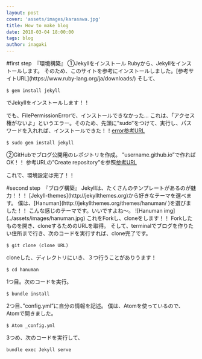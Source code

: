 ```yaml
---
layout: post
cover: 'assets/images/karasawa.jpg'
title: How to make blog
date: 2018-03-04 18:00:00
tags: blog
author: inagaki
---
```

<p>#first step　『環境構築』
①Jekyllをインストール
Rubyから、Jekyllをインストールします。
そのため、このサイトを参考にインストールしました。[参考サイトURL](https://www.ruby-lang.org/ja/downloads/)
そして、

```terminal
$ gem install jekyll
```

でJekyllをインストールします！！

でも、FilePermissionErrorで、インストールできなかった…
これは、「アクセス権がないよ」というエラー。そのため、先頭に”sudo”をつけて、実行し、パスワードを入れれば、インストールできた！！[error参考URL](https://teratail.com/questions/74708)

```terminal
$ sudo gem install jekyll
```

②GitHubでブログ公開用のレポジトリを作成。
”username.github.io”で作ればOK！！
参考URLの”Create repository”を参照[参考URL](https://pages.github.com)

これで、環境設定は完了！！</p>


<p>#second step　『ブログ構築』
Jekyllは、たくさんのテンプレートがあるのが魅力！！！
[Jekyll-themes](http://jekyllthemes.org)から好きなテーマを選べます。
僕は、[Hanuman](http://jekyllthemes.org/themes/hanuman/ )を選びました！！
こんな感じのテーマです。いいですよね〜。
![Hanuman img](../assets/images/hanuman.jpg)
これをForkし、cloneをします！！
Forkしたものを開き、cloneするためのURLを取得。
そして、terminalでブログを作りたい住所まで行き、次のコードを実行すれば、clone完了です。

```terminal
$ git clone (clone URL)
```


cloneした、ディレクトリにいき、３つ行うことがありうます！

```terminal
$ cd hanuman
```

1つ目。次のコードを実行。

```terminal
$ bundle install
```

2つ目、”config.yml”に自分の情報を記述。
僕は、Atomを使っているので、Atomで開きました。

```terminal
$ Atom _config.yml
```

3つめ、次のコードを実行して、
```terminal
bundle exec Jekyll serve
```
